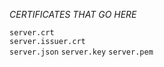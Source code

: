 *CERTIFICATES THAT GO HERE*

`server.crt`  
`server.issuer.crt`  
`server.json`
`server.key`
`server.pem`
